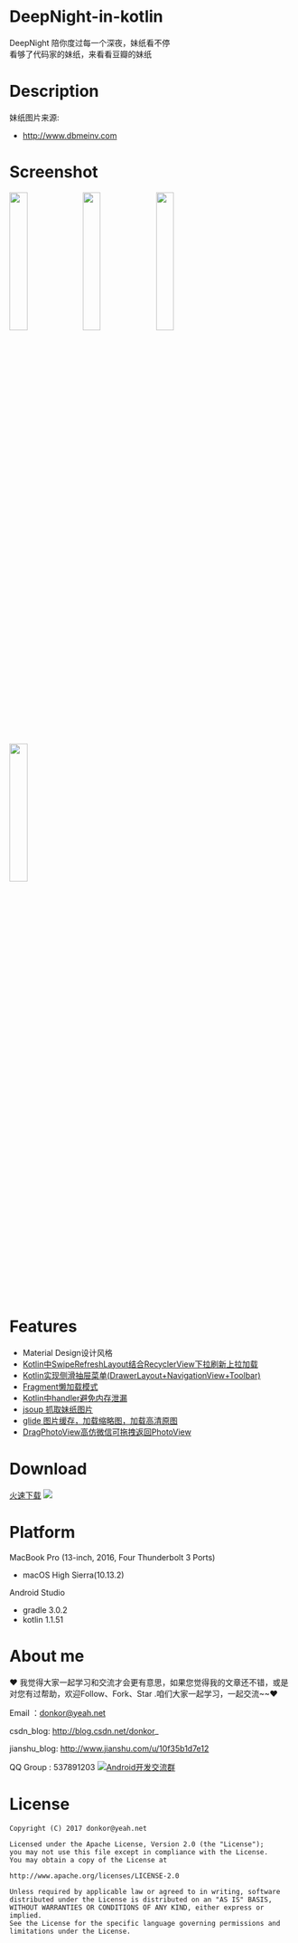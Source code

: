 # DeepNight-in-kotlin
DeepNight 陪你度过每一个深夜，妹纸看不停<br>
看够了代码家的妹纸，来看看豆瓣的妹纸<br>

# Description
妹纸图片来源:<br>
- http://www.dbmeinv.com
# Screenshot

<img src="https://raw.githubusercontent.com/ChenYXin/DeepNight-in-kotlin/master/Screenshot/splash_pic.png" width=25% height=25% />

<img src="https://raw.githubusercontent.com/ChenYXin/DeepNight-in-kotlin/master/Screenshot/md_pic.png" width=25% height=25% />

<img src="https://raw.githubusercontent.com/ChenYXin/DeepNight-in-kotlin/master/Screenshot/all_pic.png" width=25% height=25% />

<img src="https://raw.githubusercontent.com/ChenYXin/DeepNight-in-kotlin/master/Screenshot/drag_pic.jpeg" width=25% height=25% />


# Features
- Material Design设计风格
- [Kotlin中SwipeRefreshLayout结合RecyclerView下拉刷新上拉加载](http://blog.csdn.net/donkor_/article/details/78820880)
- [Kotlin实现侧滑抽屉菜单(DrawerLayout+NavigationView+Toolbar)](http://blog.csdn.net/donkor_/article/details/78819081)
- [Fragment懒加载模式](http://blog.csdn.net/donkor_/article/details/78819081)
- [Kotlin中handler避免内存泄漏](http://blog.csdn.net/donkor_/article/details/78796518)
- [jsoup 抓取妹纸图片](https://github.com/jhy/jsoup)
- [glide 图片缓存，加载缩略图，加载高清原图](https://github.com/bumptech/glide)
- [DragPhotoView高仿微信可拖拽返回PhotoView](https://github.com/githubwing/DragPhotoView)

# Download
[火速下载](http://fir.im/DeepNight)
<img src="https://raw.githubusercontent.com/ChenYXin/DeepNight-in-kotlin/master/Screenshot/download_pic.jpg" />

# Platform
MacBook Pro (13-inch, 2016, Four Thunderbolt 3 Ports)
- macOS High Sierra(10.13.2)

Android Studio

- gradle 3.0.2
- kotlin 1.1.51

# About me
❤ 我觉得大家一起学习和交流才会更有意思，如果您觉得我的文章还不错，或是对您有过帮助，欢迎Follow、Fork、Star .咱们大家一起学习，一起交流~~❤

Email ：donkor@yeah.net

csdn_blog: http://blog.csdn.net/donkor_

jianshu_blog: http://www.jianshu.com/u/10f35b1d7e12

QQ Group : 537891203
<a target="_blank" href="http://shang.qq.com/wpa/qunwpa?idkey=99f75bb45aa9c94b8c8f23e8cafbd4317da0e1f77f7e8936ed39e78266d1b5b2"><img src="http://img.blog.csdn.net/20160919114825097" alt="Android开发交流群" title="Android开发交流群" border="0"></a>

# License
```
Copyright (C) 2017 donkor@yeah.net

Licensed under the Apache License, Version 2.0 (the "License");
you may not use this file except in compliance with the License.
You may obtain a copy of the License at

http://www.apache.org/licenses/LICENSE-2.0

Unless required by applicable law or agreed to in writing, software
distributed under the License is distributed on an "AS IS" BASIS,
WITHOUT WARRANTIES OR CONDITIONS OF ANY KIND, either express or implied.
See the License for the specific language governing permissions and
limitations under the License.
```
